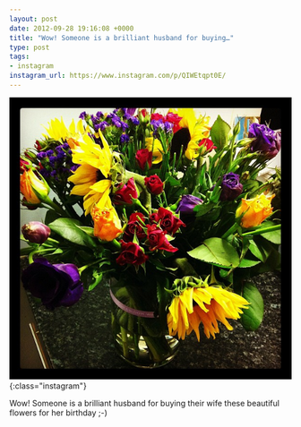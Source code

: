 ```yaml
---
layout: post
date: 2012-09-28 19:16:08 +0000
title: "Wow! Someone is a brilliant husband for buying…"
type: post
tags:
- instagram
instagram_url: https://www.instagram.com/p/QIWEtqpt0E/
---
```


![Instagram - QIWEtqpt0E](/img/QIWEtqpt0E.jpg){:class="instagram"}

Wow! Someone is a brilliant husband for buying their wife these beautiful flowers for her birthday ;-)
